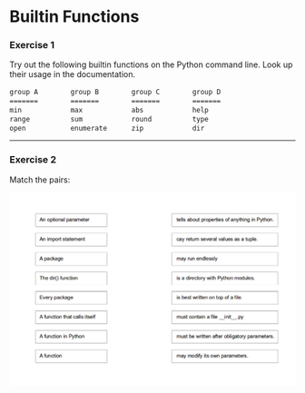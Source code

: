 
# Builtin Functions

### Exercise 1

Try out the following builtin functions on the Python command line.
Look up their usage in the documentation.

    group A        group B        group C        group D
    =======        =======        =======        =======
    min            max            abs            help
    range          sum            round          type
    open           enumerate      zip            dir
    

----

### Exercise 2

Match the pairs:

![](functions.png)
